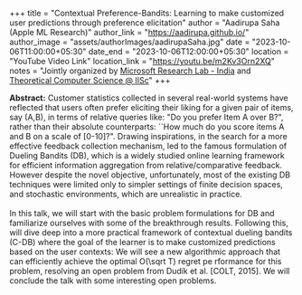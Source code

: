 +++
title = "Contextual Preference-Bandits: Learning to make customized user predictions through preference elicitation"
author = "Aadirupa Saha (Apple ML Research)"
author_link = "https://aadirupa.github.io/"
author_image = "assets/authorImages/aadirupaSaha.jpg"
date = "2023-10-06T11:00:00+05:30"
date_end = "2023-10-06T12:00:00+05:30"
location = "YouTube Video Link"
location_link = "https://youtu.be/m2Kv3Orn2XQ"
notes = "Jointly organized by <a href = "https://www.microsoft.com/en-us/research/lab/microsoft-research-india/" target= "_blank">Microsoft Research Lab - India</a> and <a href='https://www.csa.iisc.ac.in/theoretical-computer-science/' target= "_blank">Theoretical Computer Science @ IISc</a>"
+++

<b>Abstract:</b>
Customer statistics collected in several real-world systems have reflected that users often prefer eliciting their 
liking for a given pair of items, say (A,B), in terms of relative queries like: "Do you prefer Item A over B?", 
rather than their absolute counterparts: ``How much do you score items A and B on a scale of [0-10]?". Drawing 
inspirations, in the search for a more effective feedback collection mechanism, led to the famous formulation 
of Dueling Bandits (DB), which is a widely studied online learning framework for efficient information 
aggregation from relative/comparative feedback. However despite the novel objective, unfortunately, most 
of the existing DB techniques were limited only to simpler settings of finite decision spaces, and stochastic 
environments, which are unrealistic in practice.
<br><br>
In this talk, we will start with the basic problem formulations for DB and familiarize ourselves with some 
of the breakthrough results. Following this, will dive deep into a more practical framework of contextual 
dueling bandits (C-DB) where the goal of the learner is to make customized predictions based on the user 
contexts:  We will see a new algorithmic approach that can efficiently achieve the optimal O(\sqrt T) 
regret pe   rformance for this problem, resolving an open problem from Dudík et al. [COLT, 2015]. We will 
conclude the talk with some interesting open problems.